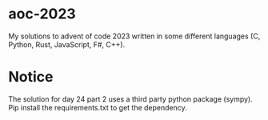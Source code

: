 # aoc-2023

My solutions to advent of code 2023 written in some different languages (C, Python, Rust, JavaScript, F#, C++).

# Notice

The solution for day 24 part 2 uses a third party python package (sympy). Pip install the requirements.txt to get the dependency.
